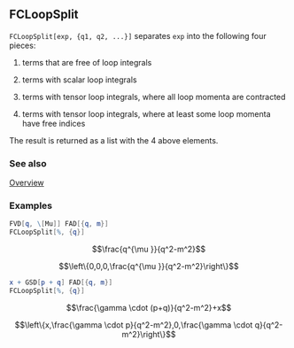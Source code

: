 ## FCLoopSplit

`FCLoopSplit[exp, {q1, q2, ...}]` separates `exp` into the following four pieces: 

1) terms that are free of loop integrals

2) terms with scalar loop integrals

3) terms with tensor loop integrals, where all loop momenta are contracted

4) terms with tensor loop integrals, where at least some loop momenta have free indices

The result is returned as a list with the 4 above elements.

### See also

[Overview](Extra/FeynCalc.md)

### Examples

```mathematica
FVD[q, \[Mu]] FAD[{q, m}]
FCLoopSplit[%, {q}]
```

$$\frac{q^{\mu }}{q^2-m^2}$$

$$\left\{0,0,0,\frac{q^{\mu }}{q^2-m^2}\right\}$$

```mathematica
x + GSD[p + q] FAD[{q, m}]
FCLoopSplit[%, {q}]
```

$$\frac{\gamma \cdot (p+q)}{q^2-m^2}+x$$

$$\left\{x,\frac{\gamma \cdot p}{q^2-m^2},0,\frac{\gamma \cdot q}{q^2-m^2}\right\}$$
